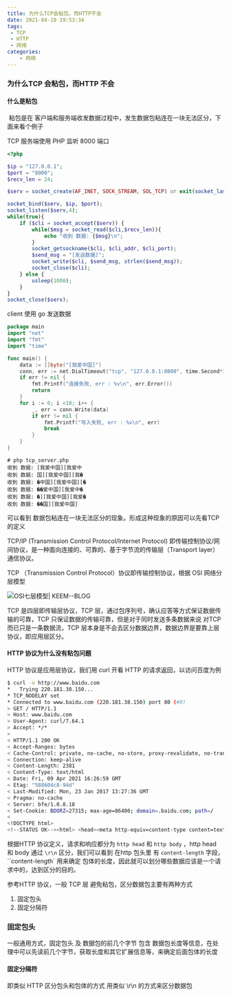 ```yaml
---
title: 为什么TCP会粘包，而HTTP不会
date: 2021-04-10 19:53:34
tags:
 - TCP
 - HTTP
 - 网络
categories:
    - 网络
---
```

### 为什么TCP 会粘包，而HTTP 不会

#### 什么是粘包

​	  粘包是在 客户端和服务端收发数据过程中，发生数据包粘连在一块无法区分，下面来看个例子


TCP 服务端使用 PHP 监听 8000 端口

```php
<?php

$ip = "127.0.0.1";
$port = "8000";
$recv_len = 24;

$serv = socket_create(AF_INET, SOCK_STREAM, SOL_TCP) or exit(socket_last_error()); //创建

socket_bind($serv, $ip, $port);
socket_listen($serv,4);
while(true){
    if ($cli = socket_accept($serv)) {
        while($msg = socket_read($cli,$recv_len)){
            echo "收到 数据: {$msg}\n";
        }
        socket_getsockname($cli, $cli_addr, $cli_port);
        $send_msg = "[发送数据]";
        socket_write($cli, $send_msg, strlen($send_msg));
        socket_close($cli);
    } else {
        usleep(1000);
    }
}
socket_close($serv);
```



client 使用 go 发送数据

```go
package main
import "net"
import "fmt"
import "time"

func main() {
	data := []byte("[我爱中国]")
	conn, err := net.DialTimeout("tcp", "127.0.0.1:8000", time.Second*30)
	if err != nil {
		fmt.Printf("连接失败, err : %v\n", err.Error())
        return
	}
	for i := 0; i <10; i++ {
		_, err = conn.Write(data)
		if err != nil {
			fmt.Printf("写入失败, err : %v\n", err)
			break
		}
	}
}
```



```
# php tcp_server.php
收到 数据: [我爱中国][我爱中
收到 数据: 国][我爱中国][我�
收到 数据: �中国][我爱中国][�
收到 数据: ��爱中国][我爱中�
收到 数据: �][我爱中国][我爱�
收到 数据: ��国][我爱中国]
```

可以看到 数据包粘连在一块无法区分的现象。形成这种现象的原因可以先看TCP 的定义

TCP/IP (Transmission Control Protocol/Internet Protocol) 即传输控制协议/网间协议，是一种面向连接的、可靠的、基于字节流的传输层（Transport layer）通信协议。

TCP （Transmission Control Protocol）协议即传输控制协议，根据  OSI 网络分层模型

![OSI七层模型| KEEM--BLOG](https://cdn.jsdelivr.net/gh/liubl1024/blog_images/image/blog/o1.png)

TCP 是四层即传输层协议，TCP 层，通过包序列号，确认应答等方式保证数据传输的可靠，TCP 只保证数据的传输可靠，但是对于同时发送多条数据来说 对TCP 而已只是一条数据流，TCP 层本身是不会去区分数据边界，数据边界是要靠上层协议，即应用层区分。



#### HTTP 协议为什么没有粘包问题

HTTP 协议是应用层协议，我们用 curl 开看 HTTP 的请求返回，以访问百度为例

```bash
$ curl -v http://www.baidu.com
*   Trying 220.181.38.150...
* TCP_NODELAY set
* Connected to www.baidu.com (220.181.38.150) port 80 (#0)
> GET / HTTP/1.1
> Host: www.baidu.com
> User-Agent: curl/7.64.1
> Accept: */*
>
< HTTP/1.1 200 OK
< Accept-Ranges: bytes
< Cache-Control: private, no-cache, no-store, proxy-revalidate, no-transform
< Connection: keep-alive
< Content-Length: 2381
< Content-Type: text/html
< Date: Fri, 09 Apr 2021 16:26:59 GMT
< Etag: "588604c8-94d"
< Last-Modified: Mon, 23 Jan 2017 13:27:36 GMT
< Pragma: no-cache
< Server: bfe/1.0.8.18
< Set-Cookie: BDORZ=27315; max-age=86400; domain=.baidu.com; path=/
<
<!DOCTYPE html>
<!--STATUS OK--><html> <head><meta http-equiv=content-type content=text/html;charset=utf-8><meta http-equiv=X-UA-Compatible content=IE=Edge><meta content=always name=referrer><link rel=stylesheet type=text/css href=http://s1.bdstatic.com/r/www/cache/bdorz/baidu.min.css><title>百度一下，你就知道</title></head>
```

根据HTTP 协议定义，请求和响应都分为  `http head` 和 `http body` ，http head 和 body 通过 `\r\n` 区分，我们可以看到 在http  包头里 有 `content-length` 字段，``content-length` 用来确定 包体的长度，因此就可以划分哪些数据应该是一个请求中的，达到区分的目的。



参考HTTP 协议，一般 TCP 层 避免粘包，区分数据包主要有两种方式

1. 固定包头
2. 固定分隔符



### 固定包头

一般通用方式，固定包头 及 数据包的前几个字节 包含 数据包长度等信息，在处理中可以先读前几个字节，获取长度和其它扩展信息等，来确定后面包体的长度

#### 固定分隔符

即类似 HTTP 区分包头和包体的方式 用类似 \r\n 的方式来区分数据包